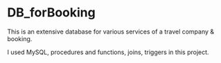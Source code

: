 # DB_forBooking
This is an extensive database for various services of a travel company &amp; booking.

I used MySQL, procedures and functions, joins, triggers in this project.
